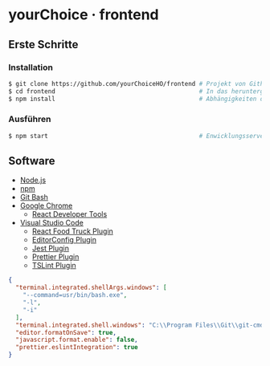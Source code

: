 # yourChoice &middot; frontend

## Erste Schritte

### Installation

```bash
$ git clone https://github.com/yourChoiceHO/frontend # Projekt von Github laden und lokal speichern
$ cd frontend                                        # In das heruntergeladene Verzeichnis wechseln
$ npm install                                        # Abhängigkeiten der Anwendung installieren
```

### Ausführen

```bash
$ npm start                                          # Enwicklungsserver starten
```

## Software

* [Node.js](https://nodejs.org/)
* [npm](https://www.npmjs.com/)
* [Git Bash](https://git-scm.com/downloads)
* [Google Chrome](https://www.google.com/chrome/browser/desktop/index.html)
  * [React Developer Tools](https://chrome.google.com/webstore/detail/react-developer-tools/fmkadmapgofadopljbjfkapdkoienihi)
* [Visual Studio Code](https://code.visualstudio.com/)
  * [React Food Truck Plugin](https://marketplace.visualstudio.com/items?itemName=burkeholland.react-food-truck)
  * [EditorConfig Plugin](https://marketplace.visualstudio.com/items?itemName=EditorConfig.EditorConfig)
  * [Jest Plugin](https://marketplace.visualstudio.com/items?itemName=Orta.vscode-jest)
  * [Prettier Plugin](https://marketplace.visualstudio.com/items?itemName=esbenp.prettier-vscode)
  * [TSLint Plugin](https://marketplace.visualstudio.com/items?itemName=eg2.tslint)

```json
{
  "terminal.integrated.shellArgs.windows": [
    "--command=usr/bin/bash.exe",
    "-l",
    "-i"
  ],
  "terminal.integrated.shell.windows": "C:\\Program Files\\Git\\git-cmd.exe",
  "editor.formatOnSave": true,
  "javascript.format.enable": false,
  "prettier.eslintIntegration": true
}
```
